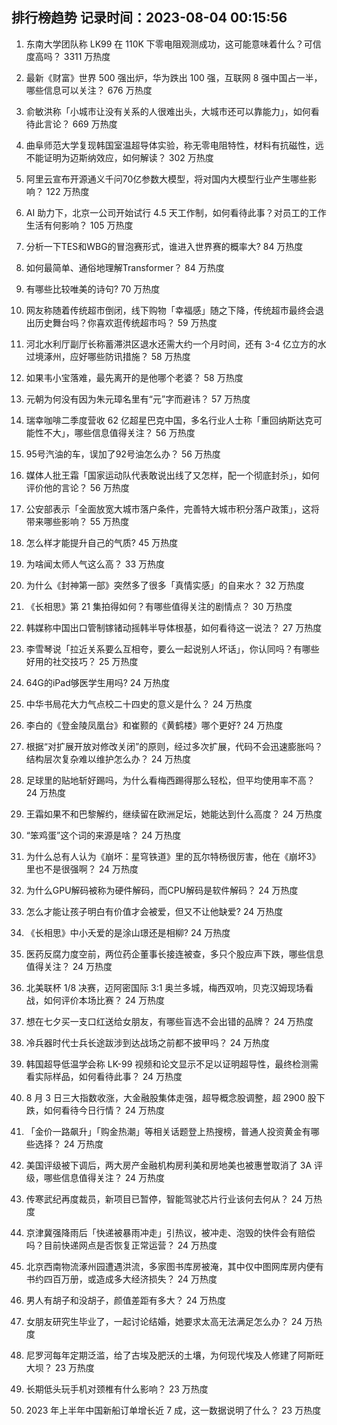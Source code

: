 
## 排行榜趋势 记录时间：2023-08-04 00:15:56
  
  1. 东南大学团队称 LK99 在 110K 下零电阻观测成功，这可能意味着什么？可信度高吗？ 3311 万热度
    
  2. 最新《财富》世界 500 强出炉，华为跌出 100 强，互联网 8 强中国占一半，哪些信息可以关注？ 676 万热度
    
  3. 俞敏洪称「小城市让没有关系的人很难出头，大城市还可以靠能力」，如何看待此言论？ 669 万热度
    
  4. 曲阜师范大学复现韩国室温超导体实验，称无零电阻特性，材料有抗磁性，远不能证明为迈斯纳效应，如何解读？ 302 万热度
    
  5. 阿里云宣布开源通义千问70亿参数大模型，将对国内大模型行业产生哪些影响？ 122 万热度
    
  6. AI 助力下，北京一公司开始试行 4.5 天工作制，如何看待此事？对员工的工作生活有何影响？ 105 万热度
    
  7. 分析一下TES和WBG的冒泡赛形式，谁进入世界赛的概率大? 84 万热度
    
  8. 如何最简单、通俗地理解Transformer？ 84 万热度
    
  9. 有哪些比较唯美的诗句? 70 万热度
    
  10. 网友称随着传统超市倒闭，线下购物「幸福感」随之下降，传统超市最终会退出历史舞台吗？你喜欢逛传统超市吗？ 59 万热度
    
  11. 河北水利厅副厅长称蓄滞洪区退水还需大约一个月时间，还有 3-4 亿立方的水过境涿州，应好哪些防讯措施？ 58 万热度
    
  12. 如果韦小宝落难，最先离开的是他哪个老婆？ 58 万热度
    
  13. 元朝为何没有因为朱元璋名里有“元”字而避讳？ 57 万热度
    
  14. 瑞幸咖啡二季度营收 62 亿超星巴克中国，多名行业人士称「重回纳斯达克可能性不大」，哪些信息值得关注？ 56 万热度
    
  15. 95号汽油的车，误加了92号油怎么办？ 56 万热度
    
  16. 媒体人批王霜「国家运动队代表敢说出线了又怎样，配一个彻底封杀」，如何评价他的言论？ 56 万热度
    
  17. 公安部表示「全面放宽大城市落户条件，完善特大城市积分落户政策」，这将带来哪些影响？ 55 万热度
    
  18. 怎么样才能提升自己的气质? 45 万热度
    
  19. 为啥闻太师人气这么高？ 33 万热度
    
  20. 为什么《封神第一部》突然多了很多「真情实感」的自来水？ 32 万热度
    
  21. 《长相思》第 21 集拍得如何？有哪些值得关注的剧情点？ 30 万热度
    
  22. 韩媒称中国出口管制镓锗动摇韩半导体根基，如何看待这一说法？ 27 万热度
    
  23. 李雪琴说「拉近关系要么互相夸，要么一起说别人坏话」，你认同吗？有哪些好用的社交技巧？ 25 万热度
    
  24. 64G的iPad够医学生用吗? 24 万热度
    
  25. 中华书局花大力气点校二十四史的意义是什么？ 24 万热度
    
  26. 李白的《登金陵凤凰台》和崔颢的《黄鹤楼》哪个更好? 24 万热度
    
  27. 根据“对扩展开放对修改关闭”的原则，经过多次扩展，代码不会迅速膨胀吗？结构层次复杂难以维护怎么办？ 24 万热度
    
  28. 足球里的贴地斩好踢吗，为什么看梅西踢得那么轻松，但平均使用率不高？ 24 万热度
    
  29. 王霜如果不和巴黎解约，继续留在欧洲足坛，她能达到什么高度？ 24 万热度
    
  30. “笨鸡蛋”这个词的来源是啥？ 24 万热度
    
  31. 为什么总有人认为《崩坏：星穹铁道》里的瓦尔特杨很厉害，他在《崩坏3》里也不是很强啊？ 24 万热度
    
  32. 为什么GPU解码被称为硬件解码，而CPU解码是软件解码？ 24 万热度
    
  33. 怎么才能让孩子明白有价值才会被爱，但又不让他缺爱? 24 万热度
    
  34. 《长相思》中小夭爱的是涂山璟还是相柳? 24 万热度
    
  35. 医药反腐力度空前，两位药企董事长接连被查，多只个股应声下跌，哪些信息值得关注？ 24 万热度
    
  36. 北美联杯 1/8 决赛，迈阿密国际 3:1 奥兰多城，梅西双响，贝克汉姆现场看战，如何评价本场比赛？ 24 万热度
    
  37. 想在七夕买一支口红送给女朋友，有哪些盲选不会出错的品牌？ 24 万热度
    
  38. 冷兵器时代士兵长途跋涉到达战场之前都不披甲吗？ 24 万热度
    
  39. 韩国超导低温学会称 LK-99 视频和论文显示不足以证明超导性，最终检测需看实际样品，如何看待此事？ 24 万热度
    
  40. 8 月 3 日三大指数收涨，大金融股集体走强，超导概念股调整，超 2900 股下跌，如何看待今日行情？ 24 万热度
    
  41. 「金价一路飙升」「购金热潮」等相关话题登上热搜榜，普通人投资黄金有哪些选择？ 24 万热度
    
  42. 美国评级被下调后，两大房产金融机构房利美和房地美也被惠誉取消了 3A 评级，哪些信息值得关注？ 24 万热度
    
  43. 传寒武纪再度裁员，新项目已暂停，智能驾驶芯片行业该何去何从？ 24 万热度
    
  44. 京津冀强降雨后「快递被暴雨冲走」引热议，被冲走、泡毁的快件会有赔偿吗？目前快递网点是否恢复正常运营？ 24 万热度
    
  45. 北京西南物流涿州园遭遇洪流，多家图书库房被淹，其中仅中图网库房内便有书约四百万册，或造成多大经济损失？ 24 万热度
    
  46. 男人有胡子和没胡子，颜值差距有多大？ 24 万热度
    
  47. 女朋友研究生毕业了，一起讨论结婚，她要求太高无法满足怎么办？ 24 万热度
    
  48. 尼罗河每年定期泛滥，给了古埃及肥沃的土壤，为何现代埃及人修建了阿斯旺大坝？ 23 万热度
    
  49. 长期低头玩手机对颈椎有什么影响？ 23 万热度
    
  50. 2023 年上半年中国新船订单增长近 7 成，这一数据说明了什么？ 23 万热度
    